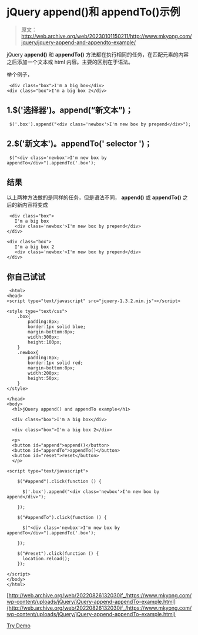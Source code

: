 # jQuery append()和 appendTo()示例

> 原文：<http://web.archive.org/web/20230101150211/http://www.mkyong.com/jquery/jquery-append-and-appendto-example/>

jQuery **append()** 和 **appendTo()** 方法都在执行相同的任务，在匹配元素的内容之后添加一个文本或 html 内容。主要的区别在于语法。

举个例子，

```
 <div class="box">I'm a big box</div>
<div class="box">I'm a big box 2</div> 
```

## 1.$('选择器')。append(“新文本”)；

```
 $('.box').append("<div class='newbox'>I'm new box by prepend</div>"); 
```

## 2.$('新文本')。appendTo(' selector ')；

```
 $("<div class='newbox'>I'm new box by appendTo</div>").appendTo('.box'); 
```

## 结果

以上两种方法做的是同样的任务，但是语法不同， **append()** 或 **appendTo()** 之后的新内容将变成

```
 <div class="box">
   I'm a big box
   <div class='newbox'>I'm new box by prepend</div>
</div>

<div class="box">
   I'm a big box 2
   <div class='newbox'>I'm new box by prepend</div>
</div> 
```

## 你自己试试

```
 <html>
<head>
<script type="text/javascript" src="jquery-1.3.2.min.js"></script>

<style type="text/css">
	.box{
		padding:8px;
		border:1px solid blue;
		margin-bottom:8px;
		width:300px;
		height:100px;
	}
	.newbox{
		padding:8px;
		border:1px solid red;
		margin-bottom:8px;
		width:200px;
		height:50px;
	}
</style>

</head>
<body>
  <h1>jQuery append() and appendTo example</h1>

  <div class="box">I'm a big box</div>

  <div class="box">I'm a big box 2</div>

  <p>
  <button id="append">append()</button>
  <button id="appendTo">appendTo()</button>
  <button id="reset">reset</button>
  </p>

<script type="text/javascript">

    $("#append").click(function () {

	  $('.box').append("<div class='newbox'>I'm new box by append</div>");

    });

	$("#appendTo").click(function () {

	  $("<div class='newbox'>I'm new box by appendTo</div>").appendTo('.box');

    });

	$("#reset").click(function () {
	  location.reload();
    });

</script>
</body>
</html> 
```

[http://web.archive.org/web/20220826132030if_/https://www.mkyong.com/wp-content/uploads/jQuery/jQuery-append-appendTo-example.html](http://web.archive.org/web/20220826132030if_/https://www.mkyong.com/wp-content/uploads/jQuery/jQuery-append-appendTo-example.html)

[Try Demo](http://web.archive.org/web/20220826132030/http://www.mkyong.com/wp-content/uploads/jQuery/jQuery-append-appendTo-example.html)<input type="hidden" id="mkyong-current-postId" value="5141">